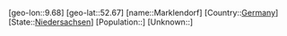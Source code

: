 ﻿---
location: [52.67,9.68]
type: City
tags:
- geo/City


SpocWebEntityId: 32310
isDeleted: false
confidential: public

---
[geo-lon::9.68]
[geo-lat::52.67]
[name::Marklendorf]
[Country::[Germany](geo/Continent/Europe/Germany.md)]
[State::[Niedersachsen](geo/Continent/Europe/Germany/Niedersachsen.md)]
[Population::]
[Unknown::]

